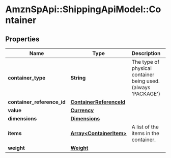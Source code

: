 # AmznSpApi::ShippingApiModel::Container

## Properties
Name | Type | Description | Notes
------------ | ------------- | ------------- | -------------
**container_type** | **String** | The type of physical container being used. (always &#x27;PACKAGE&#x27;) | [optional] 
**container_reference_id** | [**ContainerReferenceId**](ContainerReferenceId.md) |  | 
**value** | [**Currency**](Currency.md) |  | 
**dimensions** | [**Dimensions**](Dimensions.md) |  | 
**items** | [**Array&lt;ContainerItem&gt;**](ContainerItem.md) | A list of the items in the container. | 
**weight** | [**Weight**](Weight.md) |  | 

